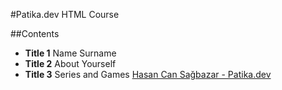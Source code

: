 #Patika.dev HTML Course

##Contents

* **Title 1**  Name Surname
* **Title 2** About Yourself
* **Title 3**  Series and Games
[Hasan Can Sağbazar - Patika.dev](https://app.patika.dev/cansagbazar)